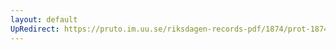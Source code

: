 ```yaml
---
layout: default
UpRedirect: https://pruto.im.uu.se/riksdagen-records-pdf/1874/prot-1874--fk--422.pdf
---
```


